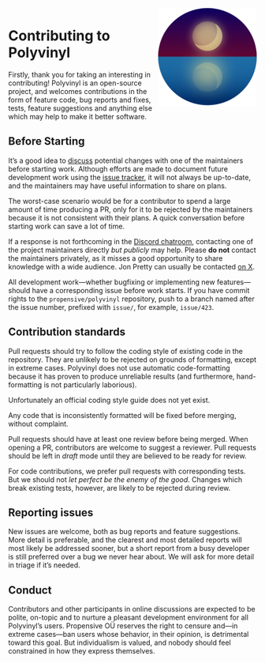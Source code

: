 <img src="/doc/images/200x200.png" align="right">

# Contributing to Polyvinyl

Firstly, thank you for taking an interesting in contributing! Polyvinyl is an
open-source project, and welcomes contributions in the form of feature code,
bug reports and fixes, tests, feature suggestions and anything else which may
help to make it better software.

## Before Starting

It&rsquo;s a good idea to [discuss](https://discord.gg/7b6mpF6Qcf) potential
changes with one of the maintainers before starting work. Although efforts are
made to document future development work using the [issue tracker](/issues), it
will not always be up-to-date, and the maintainers may have useful information
to share on plans.

The worst-case scenario would be for a contributor to spend a large amount of
time producing a PR, only for it to be rejected by the maintainers because it
is not consistent with their plans. A quick conversation before starting work
can save a lot of time.

If a response is not forthcoming in the [Discord
chatroom](https://discord.gg/7b6mpF6Qcf), contacting one of the project
maintainers directly _but publicly_ may help. Please __do not__ contact the
maintainers privately, as it misses a good opportunity to share knowledge with
a wide audience. Jon Pretty can usually be contacted [on
X](https://x.com/propensive).

All development work&mdash;whether bugfixing or implementing new
features&mdash;should have a corresponding issue before work starts. If you
have commit rights to the `propensive/polyvinyl` repository, push to a branch named
after the issue number, prefixed with `issue/`, for example, `issue/423`.

## Contribution standards

Pull requests should try to follow the coding style of existing code in the
repository. They are unlikely to be rejected on grounds of formatting, except
in extreme cases. Polyvinyl does not use automatic code-formatting because it
has proven to produce unreliable results (and furthermore, hand-formatting is
not particularly laborious).

Unfortunately an official coding style guide does not yet exist.

Any code that is inconsistently formatted will be fixed before merging, without
complaint.

Pull requests should have at least one review before being merged. When opening
a PR, contributors are welcome to suggest a reviewer. Pull requests should be
left in _draft_ mode until they are believed to be ready for review.

For code contributions, we prefer pull requests with corresponding tests. But
we should not _let perfect be the enemy of the good_. Changes which break
existing tests, however, are likely to be rejected during review.

## Reporting issues

New issues are welcome, both as bug reports and feature suggestions. More
detail is preferable, and the clearest and most detailed reports will most
likely be addressed sooner, but a short report from a busy developer is still
preferred over a bug we never hear about. We will ask for more detail in triage
if it&rsquo;s needed.

## Conduct

Contributors and other participants in online discussions are expected to be
polite, on-topic and to nurture a pleasant development environment for all
Polyvinyl&rsquo;s users. Propensive O&Uuml; reserves the right to censure
and&mdash;in extreme cases&mdash;ban users whose behavior, in their opinion, is
detrimental toward this goal. But individualism is valued, and nobody should
feel constrained in how they express themselves.

